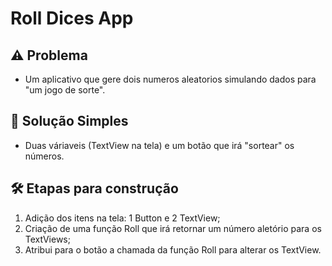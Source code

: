 # Roll Dices App

## ⚠️ Problema

- Um aplicativo que gere dois numeros aleatorios simulando dados para "um jogo de sorte".

## 📝 Solução Simples

- Duas váriaveis (TextView na tela) e um botão que irá "sortear" os números.

## 🛠️ Etapas para construção

1. Adição dos itens na tela: 1 Button e 2 TextView;
2. Criação de uma função Roll que irá retornar um número aletório para os TextViews;
3. Atribui para o botão a chamada da função Roll para alterar os TextView.

